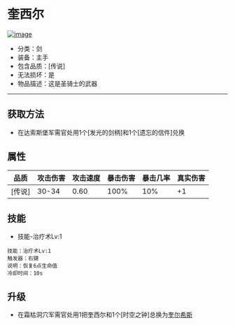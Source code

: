 # 奎西尔
<a href="https://imgbb.com/"><img src="https://i.ibb.co/n11VTc5/image.png" alt="image" border="0"></a>
* 分类：剑
* 装备：主手
* 包含品质：[传说]
* 无法损坏：是
* 物品描述：这是圣骑士的武器
---
## 获取方法
* 在达索斯堡军需官处用1个[发光的剑柄]和1个[遗忘的信件]兑换
## 属性
|品质|攻击伤害|攻击速度|暴击伤害|暴击几率|真实伤害|
|----|----|----|----|----|----|
|[传说]|30-34|0.60|100%|10%|+1|
## 技能
* 技能-治疗术Lv:1
```
技能：治疗术Lv:1
触发器：右键
说明：恢复6点生命值
冷却时间：10s
```
## 升级
* 在霜枯洞穴军需官处用1把奎西尔和1个[时空之钟]总换为<a href="https://github.com/LeafletXD/Minecraft-Yuanchu-Server-Wiki/blob/main/Wiki/RPG%E9%81%93%E5%85%B7/%E8%BF%91%E6%88%98%E6%AD%A6%E5%99%A8/%E5%89%91/%E5%A5%8E%E5%B0%94%E5%B8%8C%E6%96%AF.md">奎尔希斯<a/>
